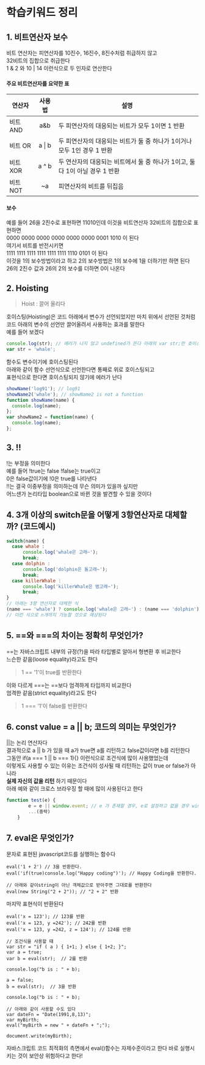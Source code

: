 # 학습키워드 정리

## 1. 비트연산자 보수
비트 연산자는 피연산자를 10진수, 16진수, 8진수처럼 취급하지 않고  
32비트의 집합으로 취급한다  
1 & 2 와 10 | 14 이런식으로 두 인자로 연산한다  
#### 주요 비트연산자를 요약한 표  

| 연산자 | 사용법 | 설명 |
|--------|:--------:|------|
|비트 AND| a&b  | 두 피연산자의 대응되는 비트가 모두 1이면 1 반환 |
|비트 OR| a \| b  | 두 피연산자의 대응되는 비트가 둘 중 하나가 1이거나 모두 1인 경우 1 반환 |
|비트 XOR| a ^ b  | 두 연산자의 대응되는 비트에서 둘 중 하나가 1이고, 둘 다 1이 아닐 경우 1 반환 |
|비트 NOT| ~a  | 피연산자의 비트를 뒤집음|

#### 보수  
예를 들어 26을 2진수로 표현하면 11010인데 이것을 비트연산자 32비트의 집합으로 표현하면  
0000 0000 0000 0000 0000 0000 0001 1010 이 된다  
여기서 비트를 반전시키면  
1111 1111 1111 1111 1111 1111 1110 0101 이 된다  
이것을 1의 보수방법이라고 하고 2의 보수방법은 1의 보수에 1을 더하기만 하면 된다  
26의 2진수 값과 26의 2의 보수를 더하면 0이 나온다

## 2. Hoisting
>Hoist : 끌어 올리다

호이스팅(Hoisting)은 코드 아래에서 변수가 선언되었지만 마치 위에서 선언된 것처럼  
코드 아래의 변수의 선언만 끌어올려서 사용하는 효과를 말한다  
예를 들어 보겠다
```js
console.log(str); // 에러가 나지 않고 undefined가 뜬다 아래의 var str;만 호이스팅된 것이다
var str = 'whale';
```
함수도 변수이기에 호이스팅된다  
아래와 같이 함수 선언식으로 선언한다면 통째로 위로 호이스팅되고  
표현식으로 한다면 호이스팅되지 않기에 에러가 난다
```js
showName('log91'); // log91
showName2('whale'); // showName2 is not a function
function showName(name) {
  console.log(name);
};
var showName2 = function(name) {
  console.log(name);
};
```

## 3. !!
!는 부정을 의미한다  
예를 들어 !true는 false !false는 true이고  
0은 false값이기에 !0은 true를 나타낸다  
!!는 결국 이중부정을 의미하는데 무슨 의미가 있을까 싶지만  
어느샌가 논리타입 boolean으로 바뀐 것을 발견할 수 있을 것이다

## 4. 3개 이상의 switch문을 어떻게 3항연산자로 대체할까? (코드예시)
```js
switch(name) {
  case whale : 
      console.log('whale은 고래~');
      break;
  case dolphin :
      console.log('dolphin은 돌고래~');
      break;
  case killerWhale :
      console.log('killerWhale은 범고래~');
      break;
}
// 아래는 3항 연산자로 대체한 식
(name === 'whale') ? console.log('whale은 고래~') : (name === 'dolphin') ? console.log('dolphin은 돌고래~') : console.log('killerWhale은 범고래~');
// 이런 식으로 n개까지 가능할 것으로 예상된다
```

## 5. ==와 ===의 차이는 정확히 무엇인가?
==는 자바스크립트 내부의 규정(?)을 따라 타입별로 알아서 형변환 후 비교한다  
느슨한 같음(loose equality)라고도 한다  
> 1 == '1'이 true를 반환한다

이와 다르게 ===는 ==보다 엄격하게 타입까지 비교한다  
엄격한 같음(strict equality)라고도 한다  
> 1 === '1'이 false를 반환한다

## 6. const value = a || b; 코드의 의미는 무엇인가?
||는 논리 연산자다  
결과적으로 a || b 가 있을 때 a가 true면 a를 리턴하고 false값이라면 b를 리턴한다    
그동안 if(a === 1 || b === 1){} 이런식으로 조건식에 많이 사용했었는데  
이렇게도 사용할 수 있는 이유는 조건식이 성사될 때 리턴하는 값이 true or false가 아니라  
__실제 자신의 값을 리턴__ 하기 때문이다  
아래 예와 같이 크로스 브라우징 할 때에 많이 사용된다고 한다  
```js
function test(e) {
        e = e || window.event; // e 가 존재할 경우, e로 설정하고 없을 경우 window 속성의 event 로 설정한다
        ...(중략)
    }
```

## 7. eval은 무엇인가?
문자로 표현된 javascript코드를 실행하는 함수다  
```
eval('1 + 2') // 3을 반환한다.
eval('if(true)console.log("Happy coding")'); // Happy Coding을 반환한다.

// 아래와 같이string이 아닌 객체값으로 받아주면 그대로를 반환한다
eval(new String("2 + 2")); // "2 + 2" 반환
```
마지막 표현식이 반환된다
```
eval('x = 123'); // 123를 반환
eval('x = 123, y =242'); // 242를 반환
eval('x = 123, y =242, z = 124'); // 124를 반환

// 조건식을 사용할 때
var str = "if ( a ) { 1+1; } else { 1+2; }";
var a = true;
var b = eval(str);  // 2를 반환

console.log("b is : " + b);

a = false;
b = eval(str);  // 3을 반환

console.log("b is : " + b);

// 아래와 같이 사용할 수도 있다
var dateFn = "Date(1991,8,13)";
var myBirth;
eval("myBirth = new " + dateFn + ";");

document.write(myBirth);
```
자바스크립트 코드 최적화의 측면에서 eval()함수는 자제수준이라고 한다 바로 실행시키는 것이 보안상 위험하다고 한다!

